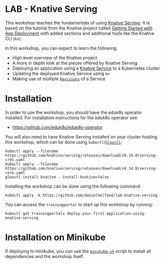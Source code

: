 LAB - Knative Serving
=====================

This workshop teaches the fundamentals of using [Knative Serving](https://knative.dev/docs/serving/). It is based on the tutorial from 
the Knative project called [Getting Started with App Deployment](https://knative.dev/docs/serving/getting-started-knative-app/) with added 
sections and additional tools like the Knative CLI (`kn`).

In this workshop, you can expect to learn the following:
* High level overview of the Knative project
* A more in depth look at the pieces offered by Knative Serving 
* Deploying an application using a [Knative Service](https://knative.dev/docs/serving/spec/knative-api-specification-1.0/#service) to a Kubernetes cluster
* Updating the deployed Knative Service using `kn`
* Making use of multiple [`Revisions`](https://knative.dev/docs/serving/spec/knative-api-specification-1.0/#revision) of a Service

Installation
============

In order to use the workshop, you should have the eduk8s operator installed. For installation instructions for the eduk8s operator see:
* https://github.com/eduk8s/eduk8s-operator

You will also need to have Knative Serving installed on your cluster hosting this workshop, which can be done using `kubectl`/[`glooctl`](https://docs.solo.io/gloo/latest/getting_started/):

```
kubectl apply --filename https://github.com/knative/serving/releases/download/v0.14.0/serving-crds.yaml
kubectl apply --filename https://github.com/knative/serving/releases/download/v0.14.0/serving-core.yaml
glooctl install knative --install-knative=false
```

Installing the workshop can be done using the following command:

```
kubectl apply -k https://github.com/danielhelfand/lab-knative-serving
```

You can access the `trainingportal` to start up this workshop by running:

```
kubectl get trainingportals deploy-your-first-application-using-knative-serving
```

Installation on Minikube
========================

If deploying to minikube, you can use the [`minikube.sh`](minikube.sh) script to install all dependencies and the workshop itself.